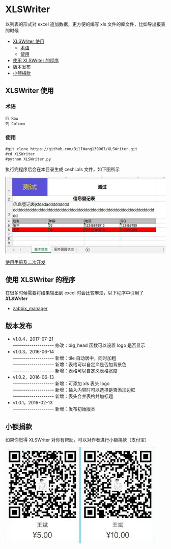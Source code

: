 # XLSWriter

以列表的形式对 excel 追加数据，更方便的编写 xls 文件的库文件，比如导出报表的时候

<!-- vim-markdown-toc GFM -->
* [XLSWriter 使用](#xlswriter-使用)
    * [术语](#术语)
    * [使用](#使用)
* [使用 XLSWriter 的程序](#使用-xlswriter-的程序)
* [版本发布](#版本发布)
* [小额捐款](#小额捐款)

<!-- vim-markdown-toc -->

## XLSWriter 使用
### 术语

```
行 Row
列 Column
```
### 使用
```
#git clone https://github.com/BillWang139967/XLSWriter.git
#cd XLSWriter
#python XLSWriter.py
```
执行完程序后会在本目录生成 ceshi.xls 文件，如下图所示

![Screenshot](images/ceshi.jpg)

[使用手册及二次开发](https://github.com/BillWang139967/XLSWriter/wiki)


## 使用 XLSWriter 的程序

在很多时候需要将结果输出到 excel 时会比较麻烦，以下程序中引用了 ***XLSWriter***

* [zabbix_manager](https://github.com/BillWang139967/zabbix_manager.git)


## 版本发布

* v1.0.4，2017-07-21</br>
  -------------------- 修改：big_head 函数可以设置 logo 是否显示</br>
* v1.0.3，2016-06-14</br>
  -------------------- 新增：tile 自动居中，同时加粗</br>
  -------------------- 新增：表格可以自定义是否加背景色</br>
  -------------------- 新增：表格可以自定义表格宽度
* v1.0.2，2016-06-13</br>
  -------------------- 新增：可添加 xls 表头 logo</br>
  -------------------- 新增：输入内容时可以选择是否添加边框 </br>
  -------------------- 新增：表头合并表格并加标题
* v1.0.1，2016-02-13</br>
  -------------------- 新增：发布初始版本

## 小额捐款

如果你觉得 XLSWriter 对你有帮助，可以对作者进行小额捐款（支付宝）

![Screenshot](images/5.jpg)
